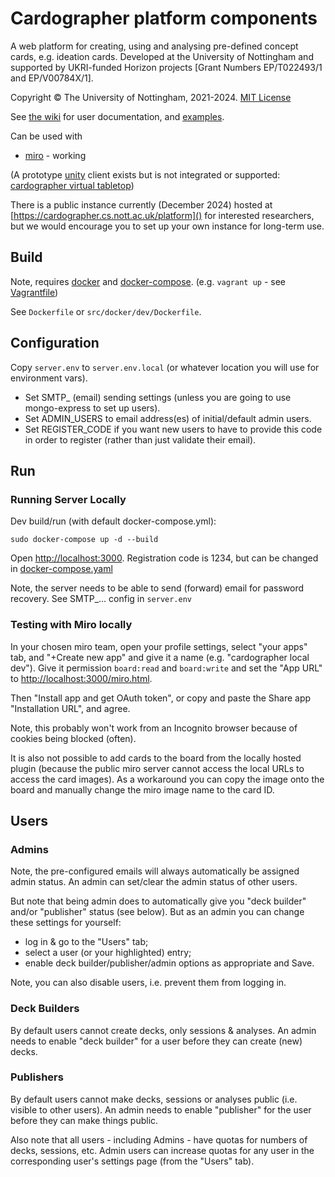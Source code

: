 # Cardographer platform components

A web platform for creating, using and analysing pre-defined concept cards, e.g. ideation cards. 
Developed at the University of Nottingham and supported by UKRI-funded Horizon projects [Grant Numbers EP/T022493/1 and EP/V00784X/1].

Copyright © The University of Nottingham, 2021-2024. [MIT License](LICENSE)

See [the wiki](https://github.com/MixedRealityLab/cardographer-platform/wiki)
for user documentation, and [examples](). 

Can be used with
- [miro](docs/miro.md) - working

(A prototype [unity](docs/unity.md) client exists but is not integrated or supported: [cardographer virtual tabletop](https://github.com/MixedRealityLab/cardographer-tabletop))

There is a public instance currently (December 2024) hosted at [https://cardographer.cs.nott.ac.uk/platform]() for interested researchers, but we would encourage you to set up your own instance for long-term use.

## Build

Note, requires [docker](https://docs.docker.com/get-docker/) and [docker-compose](https://docs.docker.com/compose/install/).
(e.g. `vagrant up` - see [Vagrantfile](Vagrantfile))

See `Dockerfile` or `src/docker/dev/Dockerfile`.

## Configuration

Copy `server.env` to `server.env.local` (or whatever location you will use for environment vars).

- Set SMTP_ (email) sending settings (unless you are going to use mongo-express to set up users).
- Set ADMIN_USERS to email address(es) of initial/default admin users.
- Set REGISTER_CODE if you want new users to have to provide this code in order to register (rather than just validate their email).

## Run

### Running Server Locally

Dev build/run (with default docker-compose.yml):
```
sudo docker-compose up -d --build
```
Open [http://localhost:3000](http://localhost:3000).
Registration code is 1234, but can be changed in [docker-compose.yaml](docker-compose.yaml)

Note, the server needs to be able to send (forward) email for password recovery.
See SMTP_... config in `server.env`

### Testing with Miro locally

In your chosen miro team, open your profile settings, select "your apps" tab,
and "+Create new app" and give it a name (e.g. "cardographer local dev"). 
Give it permission `board:read` and `board:write`
and set the "App URL" to [http://localhost:3000/miro.html](http://localhost:3000/miro.html).

Then "Install app and get OAuth token", or copy and paste the 
Share app "Installation URL", and agree.

Note, this probably won't work from an Incognito browser because of cookies 
being blocked (often).

It is also not possible to add cards to the board from the locally hosted plugin
(because the public miro server cannot access the local URLs to access the card images).
As a workaround you can copy the image onto the board and manually change the miro image name to the card ID.

## Users

### Admins

Note, the pre-configured emails will always automatically be assigned admin status.
An admin can set/clear the admin status of other users. 

But note that being admin does to automatically give you "deck builder" and/or "publisher" status (see below).
But as an admin you can change these settings for yourself:
- log in & go to the "Users" tab; 
- select a user (or your highlighted) entry; 
- enable deck builder/publisher/admin options as appropriate and Save.

Note, you can also disable users, i.e. prevent them from logging in.

### Deck Builders

By default users cannot create decks, only sessions & analyses.
An admin needs to enable "deck builder" for a user before they can create (new) decks.

### Publishers

By default users cannot make decks, sessions or analyses public (i.e. visible to other users).
An admin needs to enable "publisher" for the user before they can make things public. 

Also note that all users - including Admins - have quotas for numbers of decks, sessions, etc.
Admin users can increase quotas for any user in the corresponding user's settings page (from the "Users" tab).
